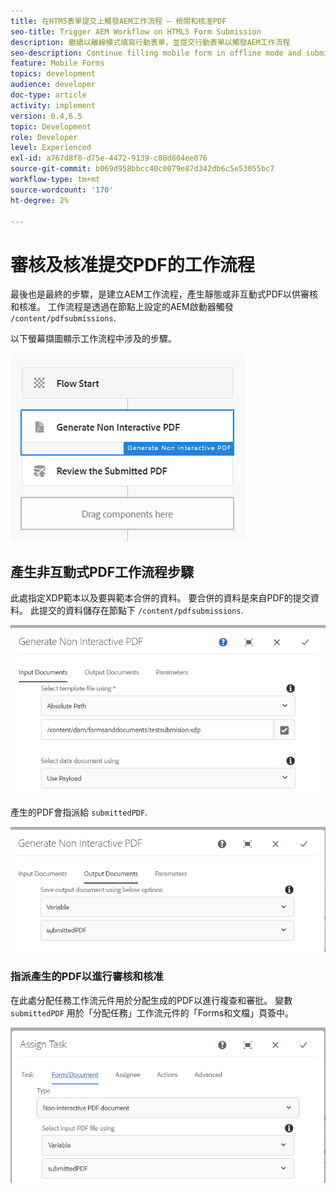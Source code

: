 ```yaml
---
title: 在HTM5表單提交上觸發AEM工作流程 — 檢閱和核准PDF
seo-title: Trigger AEM Workflow on HTML5 Form Submission
description: 繼續以離線模式填寫行動表單，並提交行動表單以觸發AEM工作流程
seo-description: Continue filling mobile form in offline mode and submit mobile form to trigger AEM workflow
feature: Mobile Forms
topics: development
audience: developer
doc-type: article
activity: implement
version: 6.4,6.5
topic: Development
role: Developer
level: Experienced
exl-id: a767d8f8-d75e-4472-9139-c08d804ee076
source-git-commit: b069d958bbcc40c0079e87d342db6c5e53055bc7
workflow-type: tm+mt
source-wordcount: '170'
ht-degree: 2%

---
```


# 審核及核准提交PDF的工作流程

最後也是最終的步驟，是建立AEM工作流程，產生靜態或非互動式PDF以供審核和核准。 工作流程是透過在節點上設定的AEM啟動器觸發 `/content/pdfsubmissions`.

以下螢幕擷圖顯示工作流程中涉及的步驟。

![工作流程](assets/workflow.PNG)

## 產生非互動式PDF工作流程步驟

此處指定XDP範本以及要與範本合併的資料。 要合併的資料是來自PDF的提交資料。 此提交的資料儲存在節點下 `/content/pdfsubmissions`.

![工作流程](assets/generate-pdf1.PNG)

產生的PDF會指派給 `submittedPDF`.

![工作流程](assets/generate-pdf2.PNG)

### 指派產生的PDF以進行審核和核准

在此處分配任務工作流元件用於分配生成的PDF以進行複查和審批。 變數 `submittedPDF` 用於「分配任務」工作流元件的「Forms和文檔」頁簽中。

![工作流程](assets/assign-task.PNG)
